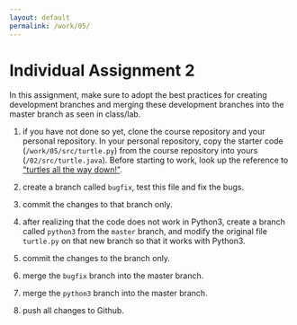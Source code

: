 ```yaml
---
layout: default
permalink: /work/05/
---
```


# Individual Assignment 2

In this assignment, make sure to adopt the best practices for creating development branches and merging these development branches into the master branch as seen in class/lab. 

1. if you have not done so yet, clone the course repository and your personal repository. In your personal repository, copy the starter code (`/work/05/src/turtle.py`) from the course repository into yours (`/02/src/turtle.java`). Before starting to work, look up the reference to 
["turtles all the way down!"](https://en.wikipedia.org/wiki/Turtles_all_the_way_down). 

2. create a branch called `bugfix`, test this file and fix the bugs.

3. commit the changes to that branch only.

4. after realizing that the code does not work in Python3, create a branch called `python3` from the `master` branch, and modify the original file `turtle.py` on that new branch so that it works with Python3.

5. commit the changes to the branch only. 

6. merge the `bugfix` branch into the master branch. 

7. merge the `python3` branch into the master branch.

6. push all changes to Github. 